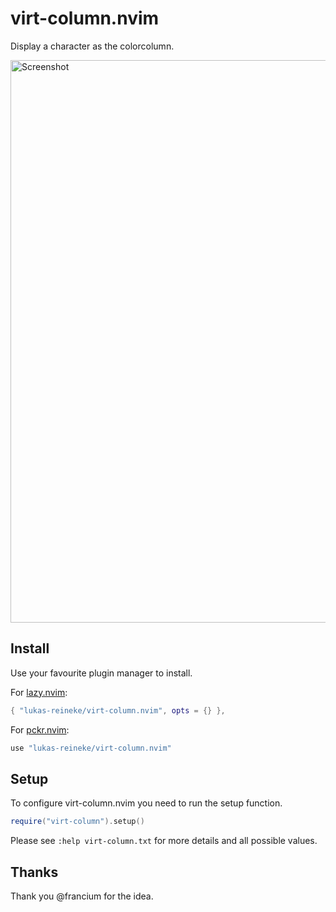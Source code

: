# virt-column.nvim

Display a character as the colorcolumn.

<img width="900" src="https://user-images.githubusercontent.com/12900252/143544703-d94d6e9e-75f8-407d-976e-0fd5b341d751.png" alt="Screenshot" />

## Install

Use your favourite plugin manager to install.

For [lazy.nvim](https://github.com/folke/lazy.nvim):

```lua
{ "lukas-reineke/virt-column.nvim", opts = {} },
```

For [pckr.nvim](https://github.com/lewis6991/pckr.nvim):

```lua
use "lukas-reineke/virt-column.nvim"
```

## Setup

To configure virt-column.nvim you need to run the setup function.

```lua
require("virt-column").setup()
```

Please see `:help virt-column.txt` for more details and all possible values.

## Thanks

Thank you @francium for the idea.
